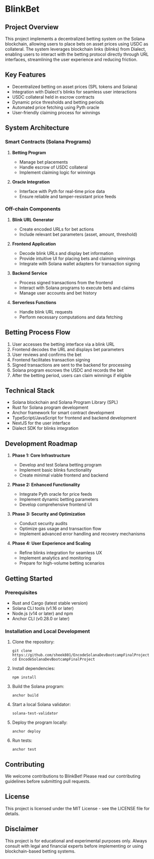 # BlinkBet

## Project Overview

This project implements a decentralized betting system on the Solana blockchain, allowing users to place bets on asset prices using USDC as collateral. The system leverages blockchain links (blinks) from Dialect, enabling users to interact with the betting protocol directly through URL interfaces, streamlining the user experience and reducing friction.

## Key Features

- Decentralized betting on asset prices (SPL tokens and Solana)
- Integration with Dialect's blinks for seamless user interactions
- USDC collateral held in escrow contracts
- Dynamic price thresholds and betting periods
- Automated price fetching using Pyth oracle
- User-friendly claiming process for winnings

## System Architecture

### Smart Contracts (Solana Programs)

1. **Betting Program**
   - Manage bet placements
   - Handle escrow of USDC collateral
   - Implement claiming logic for winnings

2. **Oracle Integration**
   - Interface with Pyth for real-time price data
   - Ensure reliable and tamper-resistant price feeds

### Off-chain Components

1. **Blink URL Generator**
   - Create encoded URLs for bet actions
   - Include relevant bet parameters (asset, amount, threshold)

2. **Frontend Application**
   - Decode blink URLs and display bet information
   - Provide intuitive UI for placing bets and claiming winnings
   - Integrate with Solana wallet adapters for transaction signing

3. **Backend Service**
   - Process signed transactions from the frontend
   - Interact with Solana programs to execute bets and claims
   - Manage user accounts and bet history

4. **Serverless Functions**
   - Handle blink URL requests
   - Perform necessary computations and data fetching

## Betting Process Flow

1. User accesses the betting interface via a blink URL
2. Frontend decodes the URL and displays bet parameters
3. User reviews and confirms the bet
4. Frontend facilitates transaction signing
5. Signed transactions are sent to the backend for processing
6. Solana program escrows the USDC and records the bet
7. After the betting period, users can claim winnings if eligible

## Technical Stack

- Solana blockchain and Solana Program Library (SPL)
- Rust for Solana program development
- Anchor framework for smart contract development
- TypeScript/JavaScript for frontend and backend development
- NextJS for the user interface
- Dialect SDK for blinks integration

## Development Roadmap

1. **Phase 1: Core Infrastructure**
   - Develop and test Solana betting program
   - Implement basic blinks functionality
   - Create minimal viable frontend and backend

2. **Phase 2: Enhanced Functionality**
   - Integrate Pyth oracle for price feeds
   - Implement dynamic betting parameters
   - Develop comprehensive frontend UI

3. **Phase 3: Security and Optimization**
   - Conduct security audits
   - Optimize gas usage and transaction flow
   - Implement advanced error handling and recovery mechanisms

4. **Phase 4: User Experience and Scaling**
   - Refine blinks integration for seamless UX
   - Implement analytics and monitoring
   - Prepare for high-volume betting scenarios

## Getting Started

### Prerequisites

- Rust and Cargo (latest stable version)
- Solana CLI tools (v1.16 or later)
- Node.js (v14 or later) and npm
- Anchor CLI (v0.28.0 or later)

### Installation and Local Development

1. Clone the repository:
   ```
   git clone https://github.com/sheek801/EncodeSolanaDevBootcampFinalProject
   cd EncodeSolanaDevBootcampFinalProject
   ```

2. Install dependencies:
   ```
   npm install
   ```

3. Build the Solana program:
   ```
   anchor build
   ```

4. Start a local Solana validator:
   ```
   solana-test-validator
   ```

5. Deploy the program locally:
   ```
   anchor deploy
   ```

6. Run tests:
   ```
   anchor test
   ```

## Contributing

We welcome contributions to BlinkBet! Please read our contributing guidelines before submitting pull requests.

## License

This project is licensed under the MIT License - see the LICENSE file for details.

## Disclaimer

This project is for educational and experimental purposes only. Always consult with legal and financial experts before implementing or using blockchain-based betting systems.
